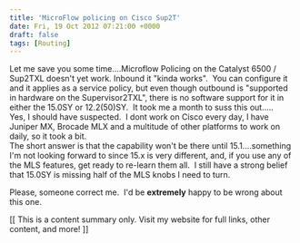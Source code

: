 ```yaml
---
title: 'MicroFlow policing on Cisco Sup2T'
date: Fri, 19 Oct 2012 07:21:00 +0000
draft: false
tags: [Routing]
---
```


Let me save you some time....Microflow Policing on the Catalyst 6500 / Sup2TXL doesn't yet work. Inbound it "kinda works".  You can configure it and it applies as a service policy, but even though outbound is "supported in hardware on the Supervisor2TXL", there is no software support for it in either the 15.0SY or 12.2(50)SY.  It took me a month to suss this out.....  
Yes, I should have suspected.  I dont work on Cisco every day, I have Juniper MX, Brocade MLX and a multitude of other platforms to work on daily, so it took a bit.  
The short answer is that the capability won't be there until 15.1....something I'm not looking forward to since 15.x is very different, and, if you use any of the MLS features, get ready to re-learn them all.  I still have a strong belief that 15.0SY is missing half of the MLS knobs I need to turn.  
  
Please, someone correct me.  I'd be **extremely** happy to be wrong about this one.  

\[\[ This is a content summary only. Visit my website for full links, other content, and more! \]\]